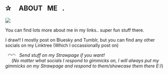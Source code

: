 ## ✰‎ ‎ ‎ ‎ ‎ ABOUT‎ ‎ ‎ ME‎‎ ‎ ‎ .

![](https://komarev.com/ghpvc/?username=voorat&color=dc6d00)

You can find lots more about me in my links.. super fun stuff there.

I draw!! I mostly post on Bluesky and Tumblr, but you can find any other socials on my Linktree (Which I occassionally post on)

‎‎  ‎ ◠◠‎ ‎ ‎ ‎*Send stuff on my Strawpage if you want!*</br>
‎ ‎ ‎ ‎ ‎ (*No matter what socials I respond to gimmicks on, I will always put my gimmicks on my Strawpage and respond to them/showcase them there E:)*)
